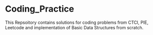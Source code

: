 # Coding_Practice
This Repsoitory contains solutions for coding problems from CTCI, PIE, Leetcode and implementation of Basic Data Structures from scratch.
